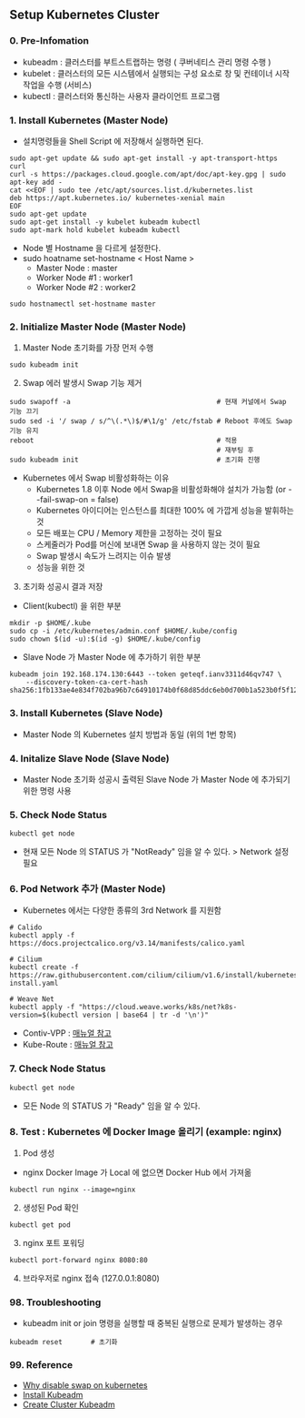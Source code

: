 ## Setup Kubernetes Cluster

### 0. Pre-Infomation
* kubeadm : 클러스터를 부트스트랩하는 명령 ( 쿠버네티스 관리 명령 수행 )
* kubelet : 클러스터의 모든 시스템에서 실행되는 구성 요소로 창 및 컨테이너 시작 작업을 수행 (서비스)
* kubectl : 클러스터와 통신하는 사용자 클라이언트 프로그램

### 1. Install Kubernetes (Master Node)
* 설치명령들을 Shell Script 에 저장해서 실행하면 된다. 
```
sudo apt-get update && sudo apt-get install -y apt-transport-https curl
curl -s https://packages.cloud.google.com/apt/doc/apt-key.gpg | sudo apt-key add -
cat <<EOF | sudo tee /etc/apt/sources.list.d/kubernetes.list
deb https://apt.kubernetes.io/ kubernetes-xenial main
EOF
sudo apt-get update
sudo apt-get install -y kubelet kubeadm kubectl
sudo apt-mark hold kubelet kubeadm kubectl
```
* Node 별 Hostname 을 다르게 설정한다. 
* sudo hoatname set-hostname < Host Name >
    - Master Node : master
    - Worker Node #1 : worker1
    - Worker Node #2 : worker2
```
sudo hostnamectl set-hostname master
```


### 2. Initialize Master Node (Master Node)
1) Master Node 초기화를 가장 먼저 수행
```
sudo kubeadm init
```

2) Swap 에러 발생시 Swap 기능 제거
```
sudo swapoff -a                                    # 현재 커널에서 Swap 기능 끄기
sudo sed -i '/ swap / s/^\(.*\)$/#\1/g' /etc/fstab # Reboot 후에도 Swap 기능 유지
reboot                                             # 적용
                                                   # 재부팅 후
sudo kubeadm init                                  # 초기화 진행
```

- Kubernetes 에서 Swap 비활성화하는 이유
    - Kubernetes 1.8 이후 Node 에서 Swap을 비활성화해야 설치가 가능함 (or --fail-swap-on = false)
    - Kubernetes 아이디어는 인스턴스를 최대한 100% 에 가깝게 성능을 발휘하는 것
    - 모든 배포는 CPU / Memory 제한을 고정하는 것이 필요
    - 스케줄러가 Pod를 머신에 보내면 Swap 을 사용하지 않는 것이 필요
    - Swap 발생시 속도가 느려지는 이슈 발생
    - 성능을 위한 것


3) 초기화 성공시 결과 저장
* Client(kubectl) 을 위한 부분
```
mkdir -p $HOME/.kube
sudo cp -i /etc/kubernetes/admin.conf $HOME/.kube/config
sudo chown $(id -u):$(id -g) $HOME/.kube/config
```

* Slave Node 가 Master Node 에 추가하기 위한 부분
```
kubeadm join 192.168.174.130:6443 --token geteqf.ianv3311d46qv747 \
    --discovery-token-ca-cert-hash sha256:1fb133ae4e834f702ba96b7c64910174b0f68d85ddc6eb0d700b1a523b0f5f12
```

### 3. Install Kubernetes (Slave Node)
* Master Node 의 Kubernetes 설치 방법과 동일 (위의 1번 항목)


### 4. Initalize Slave Node (Slave Node)
* Master Node 초기화 성공시 출력된 Slave Node 가 Master Node 에 추가되기 위한 명령 사용


### 5. Check Node Status
```
kubectl get node
```
* 현재 모든 Node 의 STATUS 가 "NotReady" 임을 알 수 있다. >  Network 설정 필요

### 6. Pod Network 추가 (Master Node)
* Kubernetes 에서는 다양한 종류의 3rd Network 를 지원함
```
# Calido
kubectl apply -f https://docs.projectcalico.org/v3.14/manifests/calico.yaml

# Cilium
kubectl create -f https://raw.githubusercontent.com/cilium/cilium/v1.6/install/kubernetes/quick-install.yaml

# Weave Net
kubectl apply -f "https://cloud.weave.works/k8s/net?k8s-version=$(kubectl version | base64 | tr -d '\n')"
```
* Contiv-VPP : [매뉴얼 참고][4]
* Kube-Route : [매뉴얼 참고][5]

### 7. Check Node Status
```
kubectl get node
```
* 모든 Node 의 STATUS 가 "Ready" 임을 알 수 있다. 

### 8. Test : Kubernetes 에 Docker Image 올리기 (example: nginx)
1) Pod 생성
* nginx Docker Image 가 Local 에 없으면 Docker Hub 에서 가져옮
```
kubectl run nginx --image=nginx
```

2) 생성된 Pod 확인
```
kubectl get pod
```

3) nginx 포트 포워딩
```
kubectl port-forward nginx 8080:80
```

4) 브라우저로 nginx 접속 (127.0.0.1:8080)


### 98. Troubleshooting
* kubeadm init or join 명령을 실행할 때 중복된 실행으로 문제가 발생하는 경우
```
kubeadm reset       # 초기화
```



### 99. Reference
* [Why disable swap on kubernetes][1]
* [Install Kubeadm][2]
* [Create Cluster Kubeadm][3]

[1]: https://serverfault.com/question/881517/why-disable-swap-on-kubernetes
[2]: https://kubernetes.io/docs/setup/production-environment/tools/kubeadm/install-kubeadm/
[3]: https://kubernetes.io/docs/setup/production-environment/tools/kubeadm/create-cluster-kubeadm/
[4]: https://github.com/contiv/vpp/blob/master/docs/setup/MANUAL_INSTALL.md
[5]: https://github.com/cloudnativelabs/kube-router/blob/master/docs/kubeadm.md